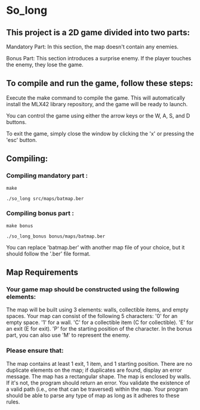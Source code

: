# So_long

## This project is a 2D game divided into two parts:

 Mandatory Part: In this section, the map doesn't contain any enemies.

Bonus Part: This section introduces a surprise enemy. If the player touches the enemy, they lose the game.


## To compile and run the game, follow these steps:

Execute the make command to compile the game. This will automatically install the MLX42 library repository, and the game will be ready to launch.

You can control the game using either the arrow keys or the W, A, S, and D buttons.

To exit the game, simply close the window by clicking the 'x' or pressing the 'esc' button.

## Compiling:

### Compiling mandatory part :


```
make

./so_long src/maps/batmap.ber
```

### Compiling bonus part :

```
make bonus

./so_long_bonus bonus/maps/batmap.ber

```

You can replace 'batmap.ber' with another map file of your choice, but it should follow the '.ber' file format.

## Map Requirements

### Your game map should be constructed using the following elements:

 The map will be built using 3 elements: walls, collectible items, and empty spaces.
    Your map can consist of the following 5 characters:
        '0' for an empty space.
        '1' for a wall.
        'C' for a collectible item (C for collectible).
        'E' for an exit (E for exit).
        'P' for the starting position of the character.
    In the bonus part, you can also use 'M' to represent the enemy.

### Please ensure that:

  The map contains at least 1 exit, 1 item, and 1 starting position.
    There are no duplicate elements on the map; if duplicates are found, display an error message.
    The map has a rectangular shape.
    The map is enclosed by walls. If it's not, the program should return an error.
    You validate the existence of a valid path (i.e., one that can be traversed) within the map.
    Your program should be able to parse any type of map as long as it adheres to these rules.
